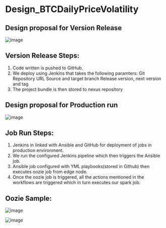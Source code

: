 # Design_BTCDailyPriceVolatility

Design proposal for Version Release
-----------------------------------

![image](https://user-images.githubusercontent.com/13486101/125205740-63635b80-e2a1-11eb-9e60-19acd9606de9.png)

Version Release Steps:
----------------------
1. Code written is pushed to GitHub.
2. We deploy using Jenkins that takes the following paramters:
       Git Repository URL
       Source and target branch
       Release version, next version and tag
3. The project bundle is then stored to nexus repository


Design proposal for Production run
----------------------------------

![image](https://user-images.githubusercontent.com/13486101/125205787-986fae00-e2a1-11eb-8e0f-9d6dfdb0029c.png)


Job Run Steps:
--------------

1. Jenkins in linked with Ansible and GitHub for deployment of jobs in production environment.
2. We run the configured Jenkins pipeline which then triggers the Ansible job.
3. Ansible job configured with YML playbooks(stored in Github) then executes oozie job from edge node.
4. Once the oozie job is triggered, all the actions mentioned in the workflows are triggered which in turn executes our spark job.


Oozie Sample:
-------------

![image](https://user-images.githubusercontent.com/13486101/125205823-c6ed8900-e2a1-11eb-8bd9-2ab4de8fa86f.png)


![image](https://user-images.githubusercontent.com/13486101/125205826-c9e87980-e2a1-11eb-8757-aeee49f205d3.png)

